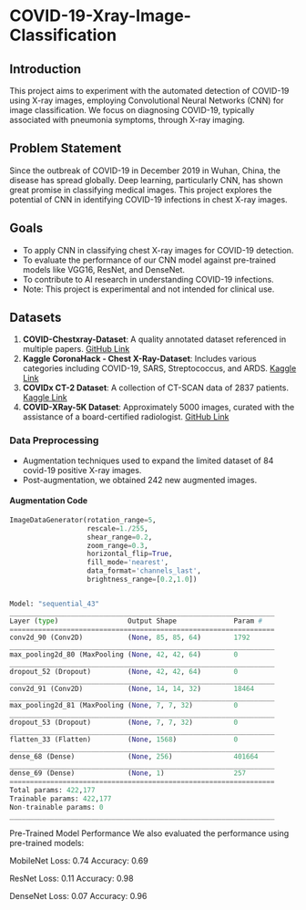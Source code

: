 # COVID-19-Xray-Image-Classification

## Introduction
This project aims to experiment with the automated detection of COVID-19 using X-ray images, employing Convolutional Neural Networks (CNN) for image classification. We focus on diagnosing COVID-19, typically associated with pneumonia symptoms, through X-ray imaging.

## Problem Statement
Since the outbreak of COVID-19 in December 2019 in Wuhan, China, the disease has spread globally. Deep learning, particularly CNN, has shown great promise in classifying medical images. This project explores the potential of CNN in identifying COVID-19 infections in chest X-ray images.

## Goals
- To apply CNN in classifying chest X-ray images for COVID-19 detection.
- To evaluate the performance of our CNN model against pre-trained models like VGG16, ResNet, and DenseNet.
- To contribute to AI research in understanding COVID-19 infections.
- Note: This project is experimental and not intended for clinical use.

## Datasets
1. **COVID-Chestxray-Dataset**: A quality annotated dataset referenced in multiple papers. [GitHub Link](https://github.com/ieee8023/covid-chestxray-dataset)
2. **Kaggle CoronaHack - Chest X-Ray-Dataset**: Includes various categories including COVID-19, SARS, Streptococcus, and ARDS. [Kaggle Link](https://www.kaggle.com/praveengovi/coronahack-chest-xraydataset)
3. **COVIDx CT-2 Dataset**: A collection of CT-SCAN data of 2837 patients. [Kaggle Link](https://www.kaggle.com/hgunraj/covidxct)
4. **COVID-XRay-5K Dataset**: Approximately 5000 images, curated with the assistance of a board-certified radiologist. [GitHub Link](https://github.com/shervinmin/DeepCovid)

### Data Preprocessing
- Augmentation techniques used to expand the limited dataset of 84 covid-19 positive X-ray images.
- Post-augmentation, we obtained 242 new augmented images.

#### Augmentation Code
```python
ImageDataGenerator(rotation_range=5,    
                   rescale=1./255, 
                   shear_range=0.2, 
                   zoom_range=0.3, 
                   horizontal_flip=True, 
                   fill_mode='nearest', 
                   data_format='channels_last', 
                   brightness_range=[0.2,1.0])


Model: "sequential_43"
_________________________________________________________________
Layer (type)                 Output Shape              Param #   
=================================================================
conv2d_90 (Conv2D)           (None, 85, 85, 64)        1792      
_________________________________________________________________
max_pooling2d_80 (MaxPooling (None, 42, 42, 64)        0         
_________________________________________________________________
dropout_52 (Dropout)         (None, 42, 42, 64)        0         
_________________________________________________________________
conv2d_91 (Conv2D)           (None, 14, 14, 32)        18464     
_________________________________________________________________
max_pooling2d_81 (MaxPooling (None, 7, 7, 32)          0         
_________________________________________________________________
dropout_53 (Dropout)         (None, 7, 7, 32)          0         
_________________________________________________________________
flatten_33 (Flatten)         (None, 1568)              0         
_________________________________________________________________
dense_68 (Dense)             (None, 256)               401664    
_________________________________________________________________
dense_69 (Dense)             (None, 1)                 257       
=================================================================
Total params: 422,177
Trainable params: 422,177
Non-trainable params: 0
_________________________________________________________________

```

Pre-Trained Model Performance
We also evaluated the performance using pre-trained models:

MobileNet
Loss: 0.74
Accuracy: 0.69


ResNet
Loss: 0.11
Accuracy: 0.98


DenseNet
Loss: 0.07
Accuracy: 0.96

